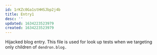 ```yaml
---
id: 1rKZc0Ga1stHHSJbp2j4b
title: Entry1
desc: ''
updated: 1634223523979
created: 1634223523979
---
```


Hijacked blog entry. This file is used for look up tests when we targeting only children of `dendron.blog.` 
